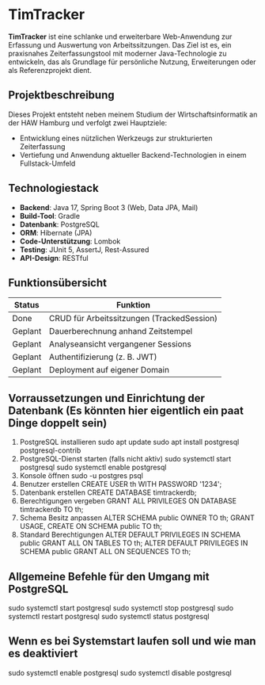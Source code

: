 # TimTracker

**TimTracker** ist eine schlanke und erweiterbare Web-Anwendung zur Erfassung und Auswertung von Arbeitssitzungen. Das Ziel ist es, ein praxisnahes Zeiterfassungstool mit moderner Java-Technologie zu entwickeln, das als Grundlage für persönliche Nutzung, Erweiterungen oder als Referenzprojekt dient.

## Projektbeschreibung

Dieses Projekt entsteht neben meinem Studium der Wirtschaftsinformatik an der HAW Hamburg und verfolgt zwei Hauptziele:

- Entwicklung eines nützlichen Werkzeugs zur strukturierten Zeiterfassung
- Vertiefung und Anwendung aktueller Backend-Technologien in einem Fullstack-Umfeld

## Technologiestack

- **Backend**: Java 17, Spring Boot 3 (Web, Data JPA, Mail)
- **Build-Tool**: Gradle
- **Datenbank**: PostgreSQL
- **ORM**: Hibernate (JPA)
- **Code-Unterstützung**: Lombok
- **Testing**: JUnit 5, AssertJ, Rest-Assured
- **API-Design**: RESTful

## Funktionsübersicht

| Status   | Funktion                           |
|----------|----------------------------------|
| Done     | CRUD für Arbeitssitzungen (TrackedSession) |
| Geplant  | Dauerberechnung anhand Zeitstempel |
| Geplant  | Analyseansicht vergangener Sessions |
| Geplant  | Authentifizierung (z. B. JWT)     |
| Geplant  | Deployment auf eigener Domain |

## Vorraussetzungen und Einrichtung der Datenbank (Es könnten hier eigentlich ein paat Dinge doppelt sein)
1. PostgreSQL installieren
   sudo apt update
   sudo apt install postgresql postgresql-contrib
2. PostgreSQL-Dienst starten (falls nicht aktiv)
   sudo systemctl start postgresql
   sudo systemctl enable postgresql
3. Konsole öffnen
   sudo -u postgres psql
4. Benutzer erstellen
   CREATE USER th WITH PASSWORD '1234';
5. Datenbank erstellen
   CREATE DATABASE timtrackerdb;
6. Berechtigungen vergeben
GRANT ALL PRIVILEGES ON DATABASE timtrackerdb TO th;
7. Schema Besitz anpassen
   ALTER SCHEMA public OWNER TO th;
   GRANT USAGE, CREATE ON SCHEMA public TO th;
8. Standard Berechtigungen
   ALTER DEFAULT PRIVILEGES IN SCHEMA public GRANT ALL ON TABLES TO th;
   ALTER DEFAULT PRIVILEGES IN SCHEMA public GRANT ALL ON SEQUENCES TO th;


## Allgemeine Befehle für den Umgang mit PostgreSQL
sudo systemctl start postgresql
sudo systemctl stop postgresql
sudo systemctl restart postgresql
sudo systemctl status postgresql

## Wenn es bei Systemstart laufen soll und wie man es deaktiviert
sudo systemctl enable postgresql
sudo systemctl disable postgresql



